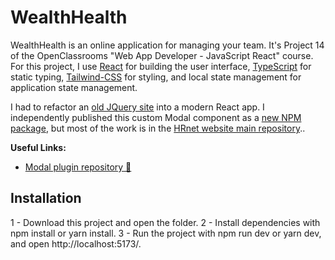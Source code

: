 # WealthHealth

WealthHealth is an online application for managing your team. It's Project 14 of the OpenClassrooms "Web App Developer - JavaScript React" course. For this project, I use [React](https://fr.react.dev/) for building the user interface, [TypeScript](https://www.typescriptlang.org/) for static typing, [Tailwind-CSS](https://tailwindcss.com/) for styling, and local state management for application state management.

I had to refactor an [old JQuery site](https://github.com/OpenClassrooms-Student-Center/P12_Front-end) into a modern React app. I independently published this custom Modal component as a [new NPM package](https://www.npmjs.com/package/lib-modal-hrnet), but most of the work is in the [HRnet website main repository](https://github.com/Swan123456/WealthHealth)..

**Useful Links:**

-   [Modal plugin repository 📖](https://github.com/Swan123456/lib-modal)

## Installation

1 - Download this project and open the folder.
2 - Install dependencies with npm install or yarn install.
3 - Run the project with npm run dev or yarn dev, and open http://localhost:5173/.